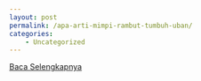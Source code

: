 ```yaml
---
layout: post
permalink: /apa-arti-mimpi-rambut-tumbuh-uban/
categories:
    - Uncategorized
---
```


[Baca Selengkapnya](/05)